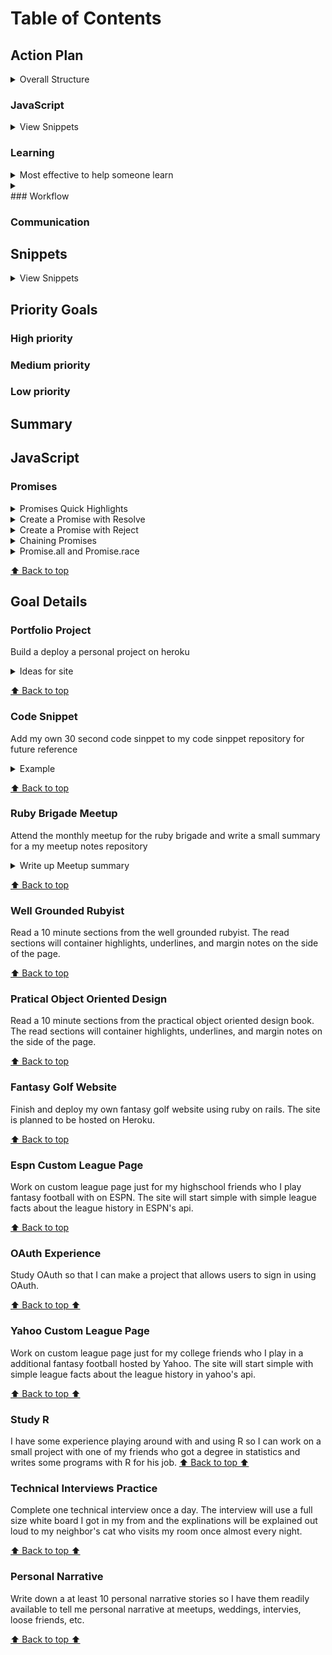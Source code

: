 # Table of Contents

## Action Plan
<details>
<summary>Overall Structure</summary>

* List things I can do
* JavaScript
* OOP
* CSS
* Communication
</details>

### JavaScript
<details>
<summary>View Snippets</summary>
 
* [`Promises`](#promises)

</details>

### Learning
<details>
<summary>Most effective to help someone learn </summary>

* Show them something first
* So they can see how something works
* Give them a chance to modify an existing example
* Give them a chance to create something from scratch
</details>
<details>
<summary> </summary>

* 
</details>
### Workflow

### Communication


## Snippets
<details>
<summary>View Snippets</summary>
 
* [`Deploy portfolio project on Heroku.`](#portfolio-project)
* [`Make a 30 second code snippet`](#code-snippet)
* [`Attend a monthly meetup of ruby-brigade`](#ruby-brigade-meetup)
* [`Read a section of a chapter in The Well Grounded Rubyist`](#well-grounded-rubyist)
* [`Read a section of a chapter in Practical Object-Oriented Design in Ruby by Santi Metz`](#pratical-object-oriented-design)
* [`Work on Fantasy golf website`](#fantasy-golf-website)
* [`Make a custom league page for my highschool friends' fantasy football league`](#espn-custom-league-page)
* [`Gain additional OAuth experience`](#oauth-experience)
* [`Make a custom league page for my college friends fantast football league`](#yahoo-custom-league-page)
* [`Study to become proficient in R`](#study-r)
* [`Practice Technical Interviews`](#technical-interviews-practice)
* [`Conintue to work on my personal narrative`](#personal-narrative)
</details>

## Priority Goals


### High priority

### Medium priority
### Low priority

## Summary

## JavaScript 

### Promises
<details>
 
<summary>Promises Quick Highlights</summary>

 * Pass a promise around like any other object
 * May or may not be obtained in the future
 * Common use case for making an ajax call
</details>
<details>

<summary>Create a Promise with Resolve</summary>

 * Create a new Promise with a function that has two arguments  (resolve, reject)
 ```
 new Promise(function(resolve, reject){
   console.log("this code runs right away")
 })
 ```
 * use 'then' to handle the result of a promise 
 * You cannot cancel a promise once its being processed and you cant check on its current state either 
 * You can use setTimeout method to simulate an external service
 ```
 new Promise(function(resolve, reject){
   console.log("this code runs right away")
   setTimeout(function(){
     resolve("Nick is awesome")}, 3000);
   })
   .then(function(result){
     console.log(result)
 })
 ```
 outputs
 ```
 this code runs right away
 ---3 seconds wait---
 Nick is awesome
 ```
</details>
<details>
<summary>Create a Promise with Reject</summary>

* use a 'catch' handler to define logic to be execute when errors occur 
 ```
 new Promise(function(resolve, reject){
   console.log("this code runs right away")
   setTimeout(function(){
     reject("Nick is awesome")}, 3000);
   })
   .then(function(result){
     console.log("'then' function called" + result)
  })
  .catch(function(error){
      console.log("'catch' function called" + error)
  })
 ```
 * the 'then' method takes two arguments like a promise. 1 function to be called if the promise is fulfilled and another to be called on rejection
 * both are optional
 * you can pass in a null value if you just and to specify something to be called on rejection
 ```
  new Promise(function(resolve, reject){
   console.log("this code runs right away")
   setTimeout(function(){
     reject("Nick is awesome")}, 3000);
   })
   .then(null, function(error){
     console.log("'then' function called for error" + error)
  })
 ```
 * You can create immediately rejected for resolved promises that can be useful for testing scenarios:
 ```
  var p1 = Promise.reject( 
    new Error("fail");
  )
  var p2 = Promise.resolve();
 ```
</details>
<details>
<summary>Chaining Promises</summary>

* Chain promises together with the 'then' method
 ```
 new Promise(function(resolve, reject){
   console.log("this code runs right away")
   setTimeout(function(){
     resolve("Nick is awesome")}, 3000);
   })
   .then(function(result){
     console.log("'then' function once" + result)
  })
  .then(function(result){
     console.log("'then' function twice" + result)
  })
  .then(function(result){
     console.log("'then' function three times" + result)
  })

 ```
 * with arrow functions
 ```
  new Promise(
    (resolve, reject) => {
     resolve("Nick is awesome")
    })
   })
   .then(res => console.log("first" + res))
   .then(res => console.log("second" + res))
   .then(err => console.log("err or error" + err))
   
 ```
</details>
<details>
<summary>Promise.all and Promise.race</summary>

* Promise.all accepts an array of promises and waits until all have completed.
* Useful to make sure all necessary code has been completed before continuing.
* The reject method is called immediately if any of the supplied promises are rejected
 ```
 Promise.all([p1, p2, p3])
 .then(values => {
   console.log(values);
 })
 ```
 * Promise.race is like what it sounds like. You an array of promises to use the first result returned. 
 ```
 Promise.race([p1,p2,p3])
 .then( values => {
   console.log("completed" + values )
 })
 ```
 Extra Working Examples 
 ```
 cont p1 = new Promise( resolve => 
 setTimeout(() => resolve('a'), 5000))
 cont p2 = new Promise( resolve => 
 setTimeout(() => resolve('a'), 300))
 cont p3 = new Promise( resolve => 
 setTimeout(() => resolve('a'), 9000))

 Promise.all([p1, p2, p3])
 .then(res => console.log(res))

 Promise.race([p1, p2, p3])
 .then(res => console.log(res))
 ```
 Outputs
 ```
 // promise.all
 ['a', 'b', 'c']

 // promise.race
 'b'
 ```
</details>

[⬆ Back to top](#table-of-contents)

## Goal Details
### Portfolio Project
Build a deploy a personal project on heroku
<details>
<summary>Ideas for site</summary>
 * Add resume with an about me page
 * Link Github
 * Link My LinkedIn page
 * Link personal websites that are hosted 
</details>

[⬆ Back to top](#table-of-contents)

### Code Snippet
Add my own 30 second code sinppet to my code sinppet repository for future reference
<details>
<summary>Example</summary>

```
Javascript -> Take a specific player out an array of listed players
players = ["nick","Joe","Erin"...]
draftPlayer(player,i) {
     this.players.splice(i,1)
     this.undraftedPlayers.push(player)
   }
```
</details>

[⬆ Back to top](#table-of-contents)

### Ruby Brigade Meetup
Attend the monthly meetup for the ruby brigade and write a small summary for a my meetup notes repository
<details>
<summary>Write up Meetup summary</summary>
 * State when are where it is
 * List overall events
 * List speakeres
 * give an interesting fact learn

</details>

[⬆ Back to top](#table-of-contents)

### Well Grounded Rubyist
Read a 10 minute sections from the well grounded rubyist. The read sections will container highlights, underlines, and margin notes on the side of the page. 

[⬆ Back to top](#table-of-contents)

### Pratical Object Oriented Design
Read a 10 minute sections from the practical object oriented design book. The read sections will container highlights, underlines, and margin notes on the side of the page. 

</details>

[⬆ Back to top](#table-of-contents)

### Fantasy Golf Website
Finish and deploy my own fantasy golf website using ruby on rails. The site is planned to be hosted on Heroku.

[⬆ Back to top](#table-of-contents)

### Espn Custom League Page
Work on custom league page just for my highschool friends who I play fantasy football with on ESPN. The site will start simple with simple league facts about the league history in ESPN's api. 

[⬆ Back to top](#table-of-contents)

### OAuth Experience
Study OAuth so that I can make a project that allows users to sign in using OAuth. 

[⬆ Back to top ⬆](#table-of-contents)

### Yahoo Custom League Page
Work on custom league page just for my college friends who I play in a additional fantasy football hosted by Yahoo.  The site will start simple with simple league facts about the league history in yahoo's api. 

[⬆ Back to top ⬆](#table-of-contents)

### Study R
I have some experience playing around with and using R so I can work on a small project with one of my friends who got a degree in statistics and writes some programs with R for his job. 
[⬆ Back to top ⬆](#table-of-contents)

### Technical Interviews Practice
Complete one technical interview once a day. The interview will use a full size white board I got in my from and the explinations will be explained out loud to my neighbor's cat who visits my room once almost every night. 

</details>

[⬆ Back to top ⬆](#table-of-contents)

### Personal Narrative
Write down a at least 10 personal narrative stories so I have them readily available to tell me personal narrative at meetups, weddings, intervies, loose friends, etc. 

[⬆ Back to top ⬆](#table-of-contents)

